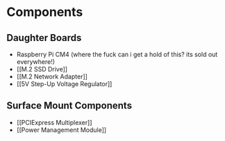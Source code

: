 # Components
## Daughter Boards
- Raspberry Pi CM4 (where the fuck can i get a hold of this? its sold out everywhere!)
- [[M.2 SSD Drive]]
- [[M.2 Network Adapter]]
- [[5V Step-Up Voltage Regulator]]

## Surface Mount Components
- [[PCIExpress Multiplexer]]
- [[Power Management Module]]